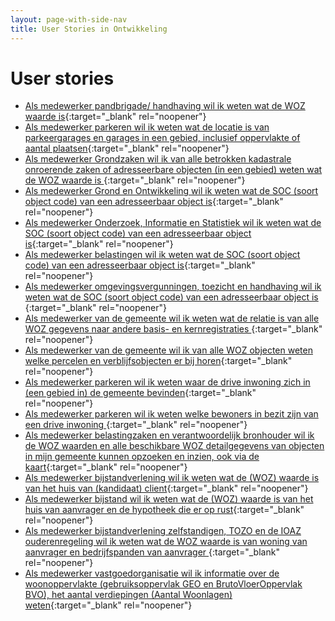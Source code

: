 ```yaml
---
layout: page-with-side-nav
title: User Stories in Ontwikkeling
---
```


# User stories

- [Als medewerker pandbrigade/ handhaving wil ik weten wat de WOZ waarde is](https://github.com/VNG-Realisatie/Haal-Centraal-WOZ-bevragen/issues/20){:target="_blank" rel="noopener"}
- [Als medewerker parkeren wil ik weten wat de locatie is van parkeergarages en garages in een gebied, inclusief oppervlakte of aantal plaatsen](https://github.com/VNG-Realisatie/Haal-Centraal-WOZ-bevragen/issues/18){:target="_blank" rel="noopener"}
- [Als medewerker Grondzaken wil ik van alle betrokken kadastrale onroerende zaken of adresseerbare objecten (in een gebied) weten wat de WOZ waarde is ](https://github.com/VNG-Realisatie/Haal-Centraal-WOZ-bevragen/issues/17){:target="_blank" rel="noopener"}
- [Als medewerker Grond en Ontwikkeling wil ik weten wat de SOC (soort object code) van een adresseerbaar object is](https://github.com/VNG-Realisatie/Haal-Centraal-WOZ-bevragen/issues/16){:target="_blank" rel="noopener"}
- [Als medewerker Onderzoek, Informatie en Statistiek wil ik weten wat de SOC (soort object code) van een adresseerbaar object is](https://github.com/VNG-Realisatie/Haal-Centraal-WOZ-bevragen/issues/15){:target="_blank" rel="noopener"}
- [Als medewerker belastingen wil ik weten wat de SOC (soort object code) van een adresseerbaar object is](https://github.com/VNG-Realisatie/Haal-Centraal-WOZ-bevragen/issues/14){:target="_blank" rel="noopener"}
- [Als medewerker omgevingsvergunningen, toezicht en handhaving wil ik weten wat de SOC (soort object code) van een adresseerbaar object is ](https://github.com/VNG-Realisatie/Haal-Centraal-WOZ-bevragen/issues/13){:target="_blank" rel="noopener"}
- [Als medewerker van de gemeente wil ik weten wat de relatie is van alle WOZ gegevens naar andere basis- en kernregistraties ](https://github.com/VNG-Realisatie/Haal-Centraal-WOZ-bevragen/issues/12){:target="_blank" rel="noopener"}
- [Als medewerker van de gemeente wil ik van alle WOZ objecten weten welke percelen en verblijfsobjecten er bij horen](https://github.com/VNG-Realisatie/Haal-Centraal-WOZ-bevragen/issues/11){:target="_blank" rel="noopener"}
- [Als medewerker parkeren wil ik weten waar de drive inwoning zich in (een gebied in) de gemeente bevinden](https://github.com/VNG-Realisatie/Haal-Centraal-WOZ-bevragen/issues/10){:target="_blank" rel="noopener"}
- [Als medewerker parkeren wil ik weten welke bewoners in bezit zijn van een drive inwoning ](https://github.com/VNG-Realisatie/Haal-Centraal-WOZ-bevragen/issues/9){:target="_blank" rel="noopener"}
- [Als medewerker belastingzaken en verantwoordelijk bronhouder wil ik de WOZ waarden en alle beschikbare WOZ detailgegevens van objecten in mijn gemeente kunnen opzoeken en inzien, ook via de kaart](https://github.com/VNG-Realisatie/Haal-Centraal-WOZ-bevragen/issues/7){:target="_blank" rel="noopener"}
- [Als medewerker bijstandverlening wil ik weten wat de (WOZ) waarde is van het huis van (kandidaat) client](https://github.com/VNG-Realisatie/Haal-Centraal-WOZ-bevragen/issues/6){:target="_blank" rel="noopener"}
- [Als medewerker bijstand wil ik weten wat de (WOZ) waarde is van het huis van aanvrager en de hypotheek die er op rust](https://github.com/VNG-Realisatie/Haal-Centraal-WOZ-bevragen/issues/5){:target="_blank" rel="noopener"}
- [Als medewerker bijstandverlening zelfstandigen, TOZO en de IOAZ ouderenregeling wil ik weten wat de WOZ waarde is van woning van aanvrager en bedrijfspanden van aanvrager ](https://github.com/VNG-Realisatie/Haal-Centraal-WOZ-bevragen/issues/4){:target="_blank" rel="noopener"}
- [Als medewerker vastgoedorganisatie wil ik informatie over de woonoppervlakte (gebruiksoppervlak GEO en BrutoVloerOppervlak BVO), het aantal verdiepingen (Aantal Woonlagen) weten](https://github.com/VNG-Realisatie/Haal-Centraal-WOZ-bevragen/issues/1){:target="_blank" rel="noopener"}
